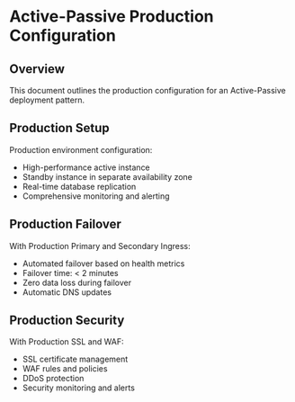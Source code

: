 # Active-Passive Production Configuration

## Overview
This document outlines the production configuration for an Active-Passive deployment pattern.

## Production Setup
Production environment configuration:
- High-performance active instance
- Standby instance in separate availability zone
- Real-time database replication
- Comprehensive monitoring and alerting

## Production Failover
With Production Primary and Secondary Ingress:
- Automated failover based on health metrics
- Failover time: < 2 minutes
- Zero data loss during failover
- Automatic DNS updates

## Production Security
With Production SSL and WAF:
- SSL certificate management
- WAF rules and policies
- DDoS protection
- Security monitoring and alerts
